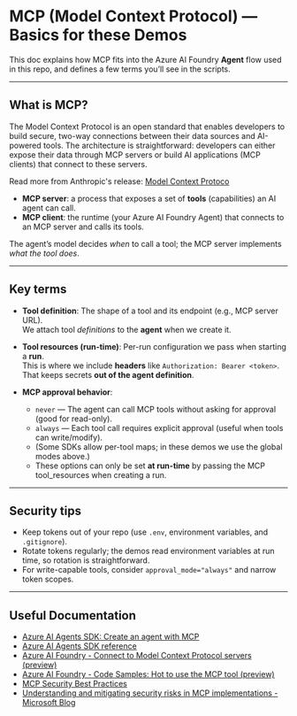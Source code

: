 # MCP (Model Context Protocol) — Basics for these Demos

This doc explains how MCP fits into the Azure AI Foundry **Agent** flow used in this repo,
and defines a few terms you’ll see in the scripts.

---

## What is MCP?

The Model Context Protocol is an open standard that enables developers to build secure, two-way connections between their data sources and AI-powered tools. The architecture is straightforward: developers can either expose their data through MCP servers or build AI applications (MCP clients) that connect to these servers.

Read more from Anthropic's release: [Model Context Protoco](https://www.anthropic.com/news/model-context-protocol)

- **MCP server**: a process that exposes a set of **tools** (capabilities) an AI agent can call.
- **MCP client**: the runtime (your Azure AI Foundry Agent) that connects to an MCP server and calls its tools.

The agent’s model decides *when* to call a tool; the MCP server implements *what the tool does*.

---

## Key terms

- **Tool definition**: The shape of a tool and its endpoint (e.g., MCP server URL).  
  We attach tool *definitions* to the **agent** when we create it.

- **Tool resources (run-time)**: Per-run configuration we pass when starting a **run**.  
  This is where we include **headers** like `Authorization: Bearer <token>`.  
  That keeps secrets **out of the agent definition**.

- **MCP approval behavior**:
  - `never` — The agent can call MCP tools without asking for approval (good for read-only).
  - `always` — Each tool call requires explicit approval (useful when tools can write/modify).
  - (Some SDKs allow per-tool maps; in these demos we use the global modes above.)
  - These options can only be set **at run-time** by passing the MCP tool_resources when creating a run. 
  
---

## Security tips

- Keep tokens out of your repo (use `.env`, environment variables, and `.gitignore`).
- Rotate tokens regularly; the demos read environment variables at run time, so rotation is straightforward.
- For write-capable tools, consider `approval_mode="always"` and narrow token scopes.

---

## Useful Documentation

- [Azure AI Agents SDK: Create an agent with MCP](https://github.com/Azure/azure-sdk-for-python/tree/azure-ai-agents_1.2.0b3/sdk/ai/azure-ai-agents#create-agent-with-mcp)
- [Azure AI Agents SDK reference](https://learn.microsoft.com/en-us/python/api/overview/azure/ai-agents-readme?view=azure-python)
- [Azure AI Foundry - Connect to Model Context Protocol servers (preview)](https://learn.microsoft.com/en-us/azure/ai-foundry/agents/how-to/tools/model-context-protocol)
- [Azure AI Foundry - Code Samples: Hot to use the MCP tool (preview)](https://learn.microsoft.com/en-us/azure/ai-foundry/agents/how-to/tools/model-context-protocol-samples?pivots=python)
- [MCP Security Best Practices](https://modelcontextprotocol.io/specification/draft/basic/security_best_practices)
- [Understanding and mitigating security risks in MCP implementations - Microsoft Blog](https://techcommunity.microsoft.com/blog/microsoft-security-blog/understanding-and-mitigating-security-risks-in-mcp-implementations/4404667)
